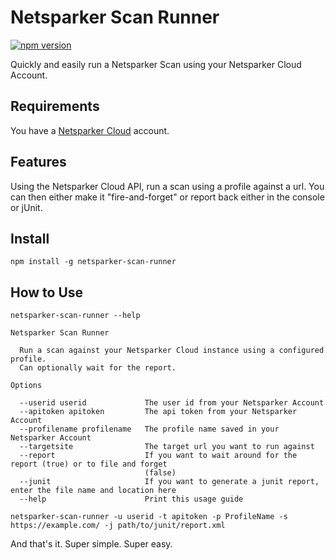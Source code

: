 # Netsparker Scan Runner

[![npm version](https://badge.fury.io/js/netsparkerscanrunner.svg)](https://badge.fury.io/js/netsparkerscanrunner)

Quickly and easily run a Netsparker Scan using your Netsparker 
Cloud Account.

## Requirements
You have a [Netsparker Cloud](https://www.netsparkercloud.com/) account.

## Features

Using the Netsparker Cloud API, run a scan using a profile against a url.  You can then either make it "fire-and-forget" or report back either in the console or jUnit.

## Install

`npm install -g netsparker-scan-runner`

## How to Use

`netsparker-scan-runner --help`

```
Netsparker Scan Runner

  Run a scan against your Netsparker Cloud instance using a configured profile.
  Can optionally wait for the report.

Options

  --userid userid             The user id from your Netsparker Account
  --apitoken apitoken         The api token from your Netsparker Account
  --profilename profilename   The profile name saved in your Netsparker Account
  --targetsite                The target url you want to run against
  --report                    If you want to wait around for the report (true) or to file and forget
                              (false)
  --junit                     If you want to generate a junit report, enter the file name and location here
  --help                      Print this usage guide
```

`netsparker-scan-runner -u userid -t apitoken -p ProfileName -s https://example.com/ -j path/to/junit/report.xml`

And that's it.  Super simple.  Super easy.